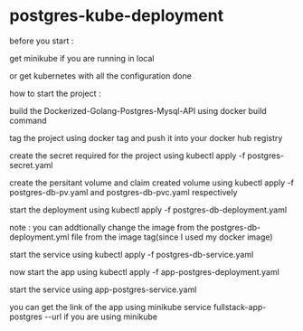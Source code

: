# postgres-kube-deployment

before you start :

get minikube if you are running in local

or get kubernetes with all the configuration done

how to start the project :

build the Dockerized-Golang-Postgres-Mysql-API using docker build command

tag the project using docker tag and push it into your docker hub registry

create the secret required for the project using kubectl apply -f postgres-secret.yaml 

create the persitant volume and claim created volume using kubectl apply -f postgres-db-pv.yaml and postgres-db-pvc.yaml respectively

start the deployment using kubectl apply -f postgres-db-deployment.yaml 

note : you can addtionally change the image from the postgres-db-deployment.yml file from the image tag(since I used my docker image)

start the service using kubectl apply -f postgres-db-service.yaml 

now start the app using kubectl apply -f app-postgres-deployment.yaml

start the service using app-postgres-service.yaml

you can get the link of the app using minikube service fullstack-app-postgres --url if you are using minikube

